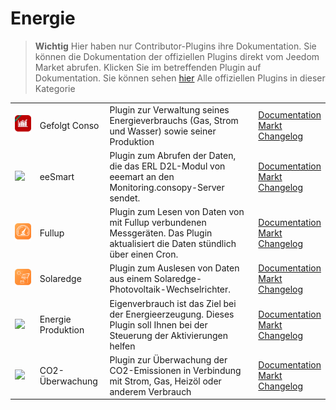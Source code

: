 
# Energie


>**Wichtig**
>Hier haben nur Contributor-Plugins ihre Dokumentation. Sie können die Dokumentation der offiziellen Plugins direkt vom Jeedom Market abrufen. Klicken Sie im betreffenden Plugin auf Dokumentation.
>Sie können sehen [hier](https://market.jeedom.com/index.php?v=d&p=market&type=plugin&categorie=energy) Alle offiziellen Plugins in dieser Kategorie


| | | | |
|--- | --- | --- | ---|
|<img src="conso/conso_icon.png" class="pluginLogo" width="100" />|Gefolgt Conso|Plugin zur Verwaltung seines Energieverbrauchs (Gas, Strom und Wasser) sowie seiner Produktion |[Documentation](https://mickeys27.github.io/Docs/conso/de_DE/)<br/>[Markt](https://market.jeedom.com/index.php?v=d&p=market_display&id=1805)<br/>[Changelog](https://mickeys27.github.io/Docs/conso/de_DE/changelog)|
|<img src="eesmart/eesmart_icon.png" class="pluginLogo" width="100" />|eeSmart|Plugin zum Abrufen der Daten, die das ERL D2L-Modul von eeemart an den Monitoring.consopy-Server sendet.|[Documentation](https://caelion.github.io/jeedom-plugins-documentation/eeSmart/de_DE/)<br/>[Markt](https://market.jeedom.com/index.php?v=d&p=market_display&id=3933)<br/>[Changelog](https://caelion.github.io/jeedom-plugins-documentation/eeSmart/de_DE/changelog)|
|<img src="fullup/fullup_icon.png" class="pluginLogo" width="100" />|Fullup|Plugin zum Lesen von Daten von mit Fullup verbundenen Messgeräten. Das Plugin aktualisiert die Daten stündlich über einen Cron.|[Documentation](https://mips2648.github.io/jeedom-plugins-docs/fullup/de_DE/)<br/>[Markt](https://market.jeedom.com/index.php?v=d&p=market_display&id=3445)<br/>[Changelog](https://mips2648.github.io/jeedom-plugins-docs/fullup/de_DE/changelog)|
|<img src="onduleursolaredge/onduleursolaredge_icon.png" class="pluginLogo" width="100" />|Solaredge|Plugin zum Auslesen von Daten aus einem Solaredge-Photovoltaik-Wechselrichter.|[Documentation](https://mips2648.github.io/jeedom-plugins-docs/onduleursolaredge/de_DE/)<br/>[Markt](https://market.jeedom.com/index.php?v=d&p=market_display&id=3440)<br/>[Changelog](https://mips2648.github.io/jeedom-plugins-docs/onduleursolaredge/de_DE/changelog)|
|<img src="prosommateur/prosommateur_icon.png" class="pluginLogo" width="100" />|Energie Produktion|Eigenverbrauch ist das Ziel bei der Energieerzeugung. Dieses Plugin soll Ihnen bei der Steuerung der Aktivierungen helfen|[Documentation](http://mika-nt28.github.io/Documentations/prosommateur/fr_FR)<br/>[Markt](https://market.jeedom.com/index.php?v=d&p=market_display&id=3829)<br/>[Changelog](https://mika-nt28.github.io/Documentations/prosommateur/de_DE/changelog)|
|<img src="suiviCO2/suiviCO2_icon.png" class="pluginLogo" width="100" />|CO2-Überwachung|Plugin zur Überwachung der CO2-Emissionen in Verbindung mit Strom, Gas, Heizöl oder anderem Verbrauch|[Documentation](https://agp42.github.io/suiviCO2/fr_FR)<br/>[Markt](https://market.jeedom.com/index.php?v=d&p=market_display&id=3929)<br/>[Changelog](https://agp42.github.io/suiviCO2/de_DE/changelog)|
